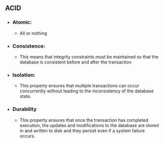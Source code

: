 
## ACID

- ### Atomic: 
	- All or nothing
- ### Consistence: 
	- This means that integrity constraints must be maintained so that the database is consistent before and after the transaction
- ### Isolation: 
	- This property ensures that multiple transactions can occur concurrently without leading to the inconsistency of the database state.
- ### Durability
	- This property ensures that once the transaction has completed execution, the updates and modifications to the database are stored in and written to disk and they persist even if a system failure occurs.